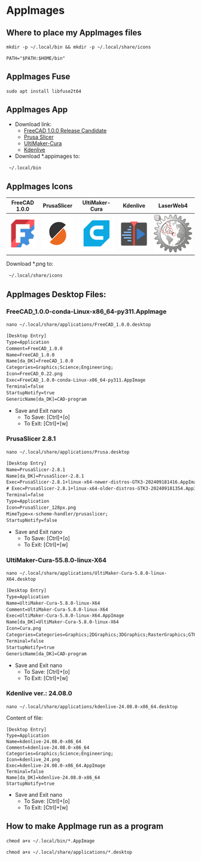 # AppImages

## Where to place my AppImages files

```code
mkdir -p ~/.local/bin && mkdir -p ~/.local/share/icons
```

```code
PATH="$PATH:$HOME/bin"
```

## AppImages Fuse

```code
sudo apt install libfuse2t64
```

## AppImages App

* Download link:
  * [FreeCAD 1.0.0 Release Candidate](https://github.com/FreeCAD/FreeCAD/releases)
  * [Prusa Slicer](https://www.prusa3d.com/page/prusaslicer_424/)
  * [UltiMaker-Cura](https://ultimaker.com/software/ultimaker-cura/#downloads)
  * [Kdenlive](https://kdenlive.org/en/download/)
* Download *.appimages to:

```txt
 ~/.local/bin
```

## AppImages Icons

|FreeCAD 1.0.0|PrusaSlicer|UltiMaker-Cura|Kdenlive|LaserWeb4|
|:---:|:---:|:---:|:---:|:---:|
|![FreeCAD 1.0.0](./Images/FreeCAD_0.22.png)|![PrusaSlicer](./Images/PrusaSlicer_128px.png)|![Cura](./Images/Cura.png)|![kdenlive](./Images/kdenlive_24.png)|![LaserWeb4](./Images/LaserWeb4.png)|

Download *.png to:

```txt
 ~/.local/share/icons
```

## AppImages Desktop Files:

### FreeCAD_1.0.0-conda-Linux-x86_64-py311.AppImage

```code
nano ~/.local/share/applications/FreeCAD_1.0.0.desktop
```

```txt
[Desktop Entry]
Type=Application
Comment=FreeCAD_1.0.0
Name=FreeCAD_1.0.0
Name[da_DK]=FreeCAD_1.0.0
Categories=Graphics;Science;Engineering;
Icon=FreeCAD_0.22.png
Exec=FreeCAD_1.0.0-conda-Linux-x86_64-py311.AppImage
Terminal=false
StartupNotify=true
GenericName[da_DK]=CAD-program
```

* Save and Exit nano
  * To Save: [Ctrl]+[o]
  * To Exit: [Ctrl]+[w]

### PrusaSlicer 2.8.1

```code
nano ~/.local/share/applications/Prusa.desktop
```

```txt
[Desktop Entry]
Name=PrusaSlicer-2.8.1
Name[da_DK]=PrusaSlicer-2.8.1
Exec=PrusaSlicer-2.8.1+linux-x64-newer-distros-GTK3-202409181416.AppImage
# Exec=PrusaSlicer-2.8.1+linux-x64-older-distros-GTK3-202409181354.AppImage
Terminal=false
Type=Application
Icon=PrusaSlicer_128px.png
MimeType=x-scheme-handler/prusaslicer;
StartupNotify=false
```

* Save and Exit nano
  * To Save: [Ctrl]+[o]
  * To Exit: [Ctrl]+[w]


### UltiMaker-Cura-55.8.0-linux-X64

```code
nano ~/.local/share/applications/UltiMaker-Cura-5.8.0-linux-X64.desktop
```

```txt
[Desktop Entry]
Type=Application
Name=UltiMaker-Cura-5.8.0-linux-X64
Comment=UltiMaker-Cura-5.8.0-linux-X64
Exec=UltiMaker-Cura-5.8.0-linux-X64.AppImage
Name[da_DK]=UltiMaker-Cura-5.8.0-linux-X64
Icon=Cura.png
Categories=Categories=Graphics;2DGraphics;3DGraphics;RasterGraphics;GTK;
Terminal=false
StartupNotify=true
GenericName[da_DK]=CAD-program
```

* Save and Exit nano
  * To Save: [Ctrl]+[o]
  * To Exit: [Ctrl]+[w]

### Kdenlive ver.: 24.08.0

```code
nano ~/.local/share/applications/kdenlive-24.08.0-x86_64.desktop
```

Content of file:

```text
[Desktop Entry]
Type=Application
Name=kdenlive-24.08.0-x86_64
Comment=kdenlive-24.08.0-x86_64
Categories=Graphics;Science;Engineering;
Icon=kdenlive_24.png
Exec=kdenlive-24.08.0-x86_64.AppImage
Terminal=false
Name[da_DK]=kdenlive-24.08.0-x86_64
StartupNotify=true

```

* Save and Exit nano
  * To Save: [Ctrl]+[o]
  * To Exit: [Ctrl]+[w]

## How to make AppImage run as a program

```code
chmod a+x ~/.local/bin/*.AppImage
```

```code
chmod a+x ~/.local/share/applications/*.desktop
```
